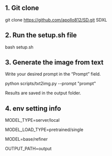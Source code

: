 ## 1. Git clone
git clone https://github.com/apollo812/SD.git SDXL

## 2. Run the setup.sh file
bash setup.sh

## 3. Generate the image from text
Write your desired prompt in the “Prompt” field.

python scripts/txt2img.py --prompt "prompt"

Results are saved in the output folder.

## 4. env setting info
MODEL_TYPE=server/local

MODEL_LOAD_TYPE=pretrained/single

MODEL=base/refiner

OUTPUT_PATH=output